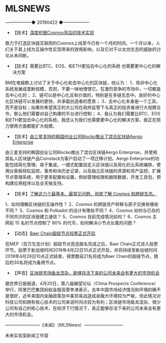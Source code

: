 
# ​MLSNEWS
——————◆
20190422
◆——————

* 【技术】[深度挖掘Cosmos背后的技术实现](http://sh.qihoo.com/pc/9b47caff52196db9d?cota=4&sign=360_e39369d1&refer_scene=so_54)

致力于打造区块链互联网的Cosmos上线至今已有一个月的时间。一个月以来，人们关于其上线为互操作性实现带来的效用影响，以及它对于以太坊生态的威胁的讨论从未间断。

* 【技术】需要比BTC、EOS、和ETH更加去中心化的系统 也需要更中心化的解决方案

BM在电报群上讨论了关于中心化和去中心化的区块链，他认为：
1、除非中心化系统发展成垄断规模，否则，不要一味地憎恨它。在激烈竞争的市场中，一切都是去中心化的；
2、链可以是中心化且有价值的，特别是在多链生态中，良好的中心化区块链可以发展的更快，并承载创造者的愿景；
3、去中心化本身是一个工具，而不是目标；如果你希望真正的大公司在政府监管下与真正的投资者进行大规模合作，那么他们需要对自己构建的平台进行控制；
4、我认为我们需要比BTC、EOS和ETH更加去中心化的系统，我还认为我们也需要更中心化的解决方案，我正在努力使两方面都能扩大规模。

* 【技术】[由三星支持的韩国创业公司Blocko推出了混合区块链Aergo Enterprise](https://coinjournal.net/samsung-backed-startup-blocko-launches-hybrid-blockchain-aergo-enterprise/)
  
 由三星支持的韩国创业公司Blocko推出了混合区块链Aergo Enterprise，并使用其私人区块链产品Coinstack为客户启动了一项迁移计划。Aergo Enterprise的功能包括简化管理，易于集成，一键式配置自定义区块链以及简化的云系统编排，使用仪表板轻松监控，事务和块历史记录，以及独立区块链的资源和资产监控，扩展节点管理系统，用于更多配置和设置，例如管理权限和删除数据，开发工具包，预构建应用程序以及全天候支持。
 
 * 【技术】[了解这六个最基本、最常见问题，彻底了解 Cosmos 和跨链生态。](https://www.chainnews.com/articles/262063844998.htm)
 
 1、如何理解区块链的互操作性？
 2、Cosmos 的跨链资产转移与原子交换有哪些不同？
 3、Cosmos 和 Polkadot 的设计有哪些不同？
 4、Cosmos 如何与已存的不同共识的区块链建立通信？
 5、Cosmos 目前完成情况如何？
 6、Cosmos 主网前 15 名的节点控制了 80% 的代币，如何解决小节点长尾的问题？
 
 * 【动态】[Baer Chain超级节点投票正式开启](https://www.bishijie.com/kuaixun_273752)
 
 在MEP（百万生态计划）超级节点竞选报名完成之后，Baer Chain正式进入投票环节。投票于新加坡时间2019年4月22日10点正式开启，并将持续至新加坡时间2019年4月28日10点正式结束，得票数前21名将成为Baer Chain的超级节点，随后的30名将成为备用节点。
 
 * 【声音】[区块链市场鱼龙混杂，能够存活下来的公司未来会有更大的市场机会](http://www.juliandata.com/news/5cbd16a1deb4710b8db4de80)
 
 据世界日报报道，4月20日，第八届展望论坛（China Prospects Conference）举行，阿里巴巴集团蚂蚁金服高管李津表示，去年中国市场经济情况和环境的确不是很好，近年来国内金融政策及中美贸易战造成金融大环境较为严峻，但此情况对科技公司和拥有核心技术的公司来说时间点较为有利；区块链市场鱼龙混杂、很少公司有自己的核心技术，在经济下行情况下，真正能够存活下来的公司未来会有更大的市场机会。
 
 ————————《未闻》（MLSNews）—————————
 
 未来实验室新闻工作室